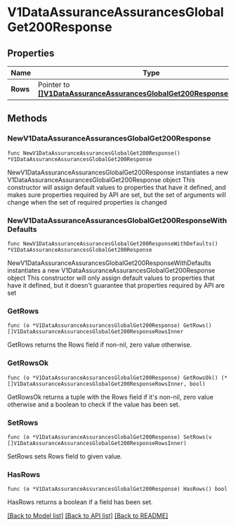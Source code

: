 # V1DataAssuranceAssurancesGlobalGet200Response

## Properties

Name | Type | Description | Notes
------------ | ------------- | ------------- | -------------
**Rows** | Pointer to [**[]V1DataAssuranceAssurancesGlobalGet200ResponseRowsInner**](V1DataAssuranceAssurancesGlobalGet200ResponseRowsInner.md) |  | [optional] 

## Methods

### NewV1DataAssuranceAssurancesGlobalGet200Response

`func NewV1DataAssuranceAssurancesGlobalGet200Response() *V1DataAssuranceAssurancesGlobalGet200Response`

NewV1DataAssuranceAssurancesGlobalGet200Response instantiates a new V1DataAssuranceAssurancesGlobalGet200Response object
This constructor will assign default values to properties that have it defined,
and makes sure properties required by API are set, but the set of arguments
will change when the set of required properties is changed

### NewV1DataAssuranceAssurancesGlobalGet200ResponseWithDefaults

`func NewV1DataAssuranceAssurancesGlobalGet200ResponseWithDefaults() *V1DataAssuranceAssurancesGlobalGet200Response`

NewV1DataAssuranceAssurancesGlobalGet200ResponseWithDefaults instantiates a new V1DataAssuranceAssurancesGlobalGet200Response object
This constructor will only assign default values to properties that have it defined,
but it doesn't guarantee that properties required by API are set

### GetRows

`func (o *V1DataAssuranceAssurancesGlobalGet200Response) GetRows() []V1DataAssuranceAssurancesGlobalGet200ResponseRowsInner`

GetRows returns the Rows field if non-nil, zero value otherwise.

### GetRowsOk

`func (o *V1DataAssuranceAssurancesGlobalGet200Response) GetRowsOk() (*[]V1DataAssuranceAssurancesGlobalGet200ResponseRowsInner, bool)`

GetRowsOk returns a tuple with the Rows field if it's non-nil, zero value otherwise
and a boolean to check if the value has been set.

### SetRows

`func (o *V1DataAssuranceAssurancesGlobalGet200Response) SetRows(v []V1DataAssuranceAssurancesGlobalGet200ResponseRowsInner)`

SetRows sets Rows field to given value.

### HasRows

`func (o *V1DataAssuranceAssurancesGlobalGet200Response) HasRows() bool`

HasRows returns a boolean if a field has been set.


[[Back to Model list]](../README.md#documentation-for-models) [[Back to API list]](../README.md#documentation-for-api-endpoints) [[Back to README]](../README.md)



